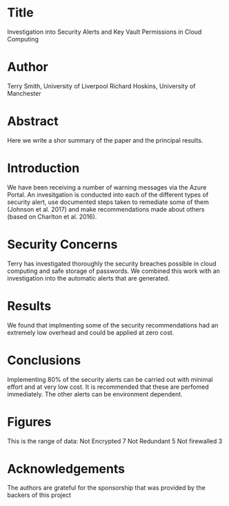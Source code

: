 # Title
Investigation into Security Alerts and Key Vault Permissions in Cloud Computing

# Author
Terry Smith, University of Liverpool
Richard Hoskins, University of Manchester

# Abstract
Here we write a shor summary of the paper and the principal results.


# Introduction
We have been receiving a number of warning messages via the Azure Portal. An invesitgation is conducted into each of the different types of security alert, use documented steps taken to remediate some of them (Johnson et al. 2017) and make recommendations made about others (based on Charlton et al. 2016).

# Security Concerns
Terry has investigated thoroughly the security breaches possible in cloud computing and safe storage of passwords. We combined this work with an investigation into the automatic alerts that are generated.

# Results
We found that implmenting some of the security recommendations had an extremely low overhead and could be applied at zero cost.

# Conclusions
Implementing 80% of the security alerts can be carried out with minimal effort and at very low cost. It is recommended that these are perfomed immediately. The other alerts can be environment dependent.

# Figures
This is the range of data:
Not Encrypted 7
Not Redundant 5
Not firewalled 3

# Acknowledgements

The authors are grateful for the sponsorship that was provided by the backers of this project